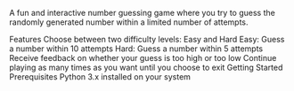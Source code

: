 A fun and interactive number guessing game where you try to guess the randomly generated number within a limited number of attempts.

Features
Choose between two difficulty levels: Easy and Hard
Easy: Guess a number within 10 attempts
Hard: Guess a number within 5 attempts
Receive feedback on whether your guess is too high or too low
Continue playing as many times as you want until you choose to exit
Getting Started
Prerequisites
Python 3.x installed on your system
